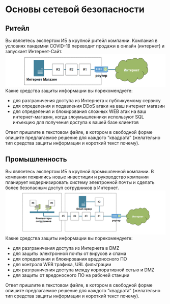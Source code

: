 # Основы сетевой безопасности
## Ритейл
Вы являетесь экспертом ИБ в крупной ритейл компании. Компания в условиях пандемии COVID-19 переводит продажи в онлайн (интернет) и запускает Интернет-Сайт.
![BASEscheme.png](..%2F..%2Fimages%2FBASEscheme.png)
Какие средства защиты информации вы порекомендуете:

- для разграничения доступа из Интернета к публикуемому сервису
- для определения и подавления DDoS атаки на ваш интернет магазин
- для определения и блокирования сложных WEB атак на ваш интернет-магазин, когда злоумышленники используют SQL инъекцию для получения доступа к вашей базе клиентов

Ответ пришлите в текстовом файле, в котором в свободной форме опишите предлагаемое решение для каждого “квадрата” (желательно тип средства защиты информации и короткий текст почему).

## Промышленность
Вы являетесь экспертом ИБ в крупной промышленной компании. В компании появились новые инвестиции и руководство компании планирует модернизировать систему электронной почты и сделать более безопасным доступ сотрудников в Интернет.
![BASEscheme.v2.png](..%2F..%2Fimages%2FBASEscheme.v2.png)
Какие средства защиты информации вы порекомендуете:

- для разграничения доступа из Интернета в DMZ
- для защиты электронной почты от вирусов и спама
- для определения и блокирования вредоносного ПО
- для контроля WEB трафика, URL фильтрации
- для разграничения доступа между корпоративной сетью и DMZ
- для защиты от вредоносного ПО на рабочей станции

Ответ пришлите в текстовом файле, в котором в свободной форме опишите предлагаемое решение для каждого “квадрата” (желательно тип средства защиты информации и короткий текст почему).